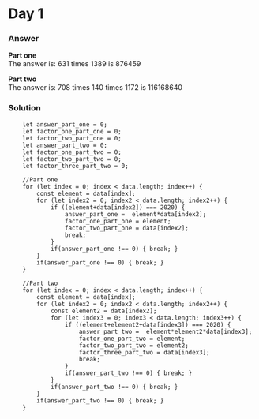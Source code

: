 # Day 1


### Answer

**Part one**  
The answer is: 631 times 1389 is 876459


**Part two**  
The answer is: 708 times 140 times 1172 is 116168640

### Solution  
        let answer_part_one = 0;
        let factor_one_part_one = 0;
        let factor_two_part_one = 0;
        let answer_part_two = 0;
        let factor_one_part_two = 0;
        let factor_two_part_two = 0;
        let factor_three_part_two = 0;

        //Part one
        for (let index = 0; index < data.length; index++) {
            const element = data[index];
            for (let index2 = 0; index2 < data.length; index2++) {
                if ((element+data[index2]) === 2020) {
                    answer_part_one =  element*data[index2];
                    factor_one_part_one = element;
                    factor_two_part_one = data[index2];
                    break;
                }
                if(answer_part_one !== 0) { break; }
            }
            if(answer_part_one !== 0) { break; }
        }

        //Part two
        for (let index = 0; index < data.length; index++) {
            const element = data[index];
            for (let index2 = 0; index2 < data.length; index2++) {
                const element2 = data[index2];
                for (let index3 = 0; index3 < data.length; index3++) {
                    if ((element+element2+data[index3]) === 2020) {
                        answer_part_two =  element*element2*data[index3];
                        factor_one_part_two = element;
                        factor_two_part_two = element2;
                        factor_three_part_two = data[index3];
                        break;
                    }
                    if(answer_part_two !== 0) { break; }
                }
                if(answer_part_two !== 0) { break; }
            }
            if(answer_part_two !== 0) { break; }
        }

